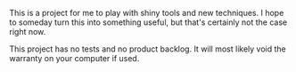 This is a project for me to play with shiny tools and new techniques.  I hope to someday turn this into something useful, but that's certainly not the case right now.

This project has no tests and no product backlog.  It will most likely void the warranty on your computer if used.